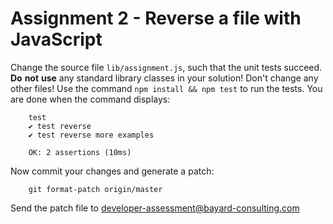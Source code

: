 # Assignment 2 - Reverse a file with JavaScript

Change the source file ``lib/assignment.js``, such that the unit tests
succeed.  __Do__ __not__ __use__ any standard library classes in your
solution!
Don't change any other files! Use the command ``npm install && npm test``
to run the tests.  You are done when the command displays:

        test
        ✔ test reverse
        ✔ test reverse more examples

        OK: 2 assertions (10ms)

Now commit your changes and generate a patch:

        git format-patch origin/master

Send the patch file to developer-assessment@bayard-consulting.com
